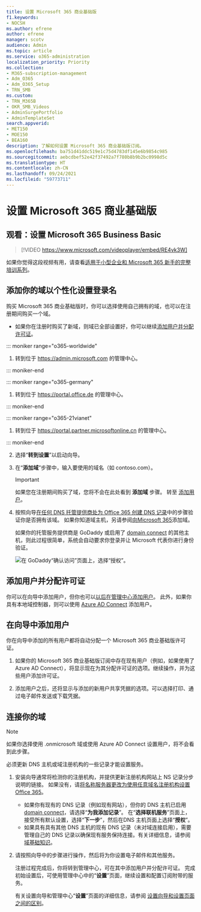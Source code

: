 ```yaml
---
title: 设置 Microsoft 365 商业基础版
f1.keywords:
- NOCSH
ms.author: efrene
author: efrene
manager: scotv
audience: Admin
ms.topic: article
ms.service: o365-administration
localization_priority: Priority
ms.collection:
- M365-subscription-management
- Adm_O365
- Adm_O365_Setup
- TRN_SMB
ms.custom:
- TRN_M365B
- OKR_SMB_Videos
- AdminSurgePortfolio
- AdminTemplateSet
search.appverid:
- MET150
- MOE150
- BEA160
description: 了解如何设置 Microsoft 365 商业基础版订阅。
ms.openlocfilehash: ba751d41ddc519e1c75d4783df145e6b9854c985
ms.sourcegitcommit: aebcdbef52e42f37492a7f780b8b9b2bc0998d5c
ms.translationtype: HT
ms.contentlocale: zh-CN
ms.lasthandoff: 09/24/2021
ms.locfileid: "59773711"
---
```

# <a name="set-up-microsoft-365-business-basic"></a>设置 Microsoft 365 商业基础版

## <a name="watch-set-up-microsoft-365-business-basic"></a>观看：设置 Microsoft 365 Business Basic

> [!VIDEO https://www.microsoft.com/videoplayer/embed/RE4vk3W]

如果你觉得这段视频有用，请查看[适用于小型企业和 Microsoft 365 新手的完整培训系列](../../business-video/index.yml)。

## <a name="add-your-domain-to-personalize-sign-in"></a>添加你的域以个性化设置登录名

购买 Microsoft 365 商业基础版时，你可以选择使用自己拥有的域，也可以在注册期间购买一个域。

- 如果你在注册时购买了新域，则域已全部设置好，你可以继续[添加用户并分配许可证](#add-users-and-assign-licenses)。

 ::: moniker range="o365-worldwide"

1. 转到位于 <a href="https://go.microsoft.com/fwlink/p/?linkid=2024339" target="_blank">https://admin.microsoft.com</a> 的管理中心。

::: moniker-end

::: moniker range="o365-germany"

1. 转到位于 <a href="https://go.microsoft.com/fwlink/p/?linkid=848041" target="_blank">https://portal.office.de</a> 的管理中心。

::: moniker-end

::: moniker range="o365-21vianet"

1. 转到位于 <a href="https://go.microsoft.com/fwlink/p/?linkid=850627" target="_blank">https://portal.partner.microsoftonline.cn</a> 的管理中心。

::: moniker-end 

2. 选择“**转到设置**”以启动向导。
    
3. 在“**添加域**”步骤中，输入要使用的域名（如 contoso.com）。

    > [!IMPORTANT]
    > 如果您在注册期间购买了域，您将不会在此处看到 **添加域** 步骤。 转至 [添加用户](#add-users-and-assign-licenses)。

    
4. 按照向导[在任何 DNS 托管提供商处为 Office 365 创建 DNS 记录](/office365/admin/get-help-with-domains/create-dns-records-at-any-dns-hosting-provider)中的步骤验证你是否拥有该域。 如果你知道域主机，另请参阅[向Microsoft 365](/microsoft-365/admin/setup/add-domain)添加域。

    如果你的托管服务提供商是 GoDaddy 或启用了 [domain connect](/office365/admin/get-help-with-domains/domain-connect) 的其他主机，则此过程很简单，系统会自动要求你登录并让 Microsoft 代表你进行身份验证。

    ![在 GoDaddy“确认访问”页面上，选择“授权”。](../../media/godaddyauth.png)

## <a name="add-users-and-assign-licenses"></a>添加用户并分配许可证

你可以在向导中添加用户，但你也可以[以后在管理中心添加用户](../add-users/add-users.md)。 此外，如果你具有本地域控制器，则可以使用 [Azure AD Connect](/azure/active-directory/hybrid/how-to-connect-install-express) 添加用户。

## <a name="add-users-in-the-wizard"></a>在向导中添加用户

你在向导中添加的所有用户都将自动分配一个 Microsoft 365 商业基础版许可证。

1. 如果你的 Microsoft 365 商业基础版订阅中存在现有用户（例如，如果使用了 Azure AD Connect），将显示现在为其分配许可证的选项。继续操作，并为这些用户添加许可证。

2. 添加用户之后，还将显示与添加的新用户共享凭据的选项。可以选择打印、通过电子邮件发送或下载凭据。

## <a name="connect-your-domain"></a>连接你的域

> [!NOTE]
> 如果你选择使用 .onmicrosoft 域或使用 Azure AD Connect 设置用户，将不会看到此步骤。
  
必须更新 DNS 主机或域注册机构的一些记录才能设置服务。
  
1. 安装向导通常将检测你的注册机构，并提供更新注册机构网站上 NS 记录分步说明的链接。 如果没有，请[将名称服务器更改为使用任意域名注册机构设置 Office 365](../get-help-with-domains/change-nameservers-at-any-domain-registrar.md)。 

    - 如果你有现有的 DNS 记录（例如现有网站），但你的 DNS 主机已启用 [domain connect](/office365/admin/get-help-with-domains/domain-connect)，请选择“**为我添加记录**”。 在“**选择联机服务**”页面上，接受所有默认设置，选择“**下一步**”，然后在DNS 主机页面上选择“**授权**”。
    - 如果具有具有其他 DNS 主机的现有 DNS 记录（未对域连接启用），需要管理自己的 DNS 记录以确保现有服务保持连接。有关详细信息，请参阅[域基础知识](/office365/admin/get-help-with-domains/dns-basics)。

2. 请按照向导中的步骤进行操作，然后将为你设置电子邮件和其他服务。

    注册过程完成后，你将转到管理中心，可在其中添加用户并分配许可证。 完成初始设置后，可使用管理中心中的“**设置**”页面，继续设置和配置订阅附带的服务。

    有关设置向导和管理中心“**设置**”页面的详细信息，请参阅 [设置向导和设置页面之间的区别](o365-setup-wizard-and-setup-page.md)。